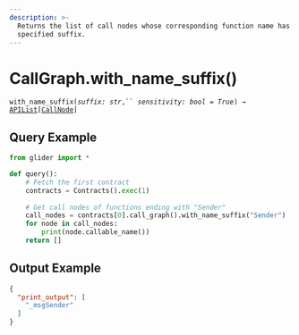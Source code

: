 ```yaml
---
description: >-
  Returns the list of call nodes whose corresponding function name has the
  specified suffix.
---
```


# CallGraph.with\_name\_suffix()

`with_name_suffix(`_`suffix: str`_`,`` `_`sensitivity: bool = True`_`) →` [`APIList`](../../iterables/apilist.md)`[`[`CallNode`](../callnode/)`]`

## Query Example

```python
from glider import *

def query():
    # Fetch the first contract
    contracts = Contracts().exec(1)
  
    # Get call nodes of functions ending with "Sender" 
    call_nodes = contracts[0].call_graph().with_name_suffix("Sender")
    for node in call_nodes:
        print(node.callable_name())
    return []
```

## Output Example

```json
{
  "print_output": [
    "_msgSender"
  ]
}
```
